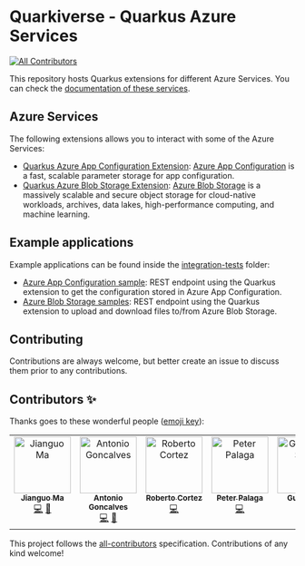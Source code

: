 # Quarkiverse - Quarkus Azure Services
<!-- ALL-CONTRIBUTORS-BADGE:START - Do not remove or modify this section -->
[![All Contributors](https://img.shields.io/badge/all_contributors-6-orange.svg?style=flat-square)](#contributors-)
<!-- ALL-CONTRIBUTORS-BADGE:END -->

This repository hosts Quarkus extensions for different Azure Services. You can check the [documentation of these services](https://quarkiverse.github.io/quarkiverse-docs/quarkus-azure-services/dev/index.html).

## Azure Services

The following extensions allows you to interact with some of the Azure Services:

- [Quarkus Azure App Configuration Extension](https://quarkiverse.github.io/quarkiverse-docs/quarkus-azure-services/dev/quarkus-azure-app-configuration.html): [Azure App Configuration](https://azure.microsoft.com/products/app-configuration) is a fast, scalable parameter storage for app configuration.
- [Quarkus Azure Blob Storage Extension](https://quarkiverse.github.io/quarkiverse-docs/quarkus-azure-services/dev/quarkus-azure-storage-blob.html): [Azure Blob Storage](https://azure.microsoft.com/products/storage/blobs/) is a massively scalable and secure object storage for cloud-native workloads, archives, data lakes, high-performance computing, and machine learning.

## Example applications

Example applications can be found inside the [integration-tests](integration-tests) folder:

- [Azure App Configuration sample](integration-tests/app-configuration): REST endpoint using the Quarkus extension to get the configuration stored in Azure App Configuration.
- [Azure Blob Storage samples](integration-tests/storage-blob): REST endpoint using the Quarkus extension to upload and download files to/from Azure Blob Storage.

## Contributing

Contributions are always welcome, but better create an issue to discuss them prior to any contributions.

## Contributors ✨

Thanks goes to these wonderful people ([emoji key](https://allcontributors.org/docs/en/emoji-key)):

<!-- ALL-CONTRIBUTORS-LIST:START - Do not remove or modify this section -->
<!-- prettier-ignore-start -->
<!-- markdownlint-disable -->
<table>
  <tbody>
    <tr>
      <td align="center" valign="top" width="14.28%"><a href="https://www.linkedin.com/in/jianguo-ma-40783518/"><img src="https://avatars.githubusercontent.com/u/10357495?v=4?s=100" width="100px;" alt="Jianguo Ma"/><br /><sub><b>Jianguo Ma</b></sub></a><br /><a href="https://github.com/quarkiverse/quarkus-azure-services/commits?author=majguo" title="Code">💻</a> <a href="#maintenance-majguo" title="Maintenance">🚧</a></td>
      <td align="center" valign="top" width="14.28%"><a href="http://www.antoniogoncalves.org"><img src="https://avatars.githubusercontent.com/u/729277?v=4?s=100" width="100px;" alt="Antonio Goncalves"/><br /><sub><b>Antonio Goncalves</b></sub></a><br /><a href="https://github.com/quarkiverse/quarkus-azure-services/commits?author=agoncal" title="Code">💻</a> <a href="#maintenance-agoncal" title="Maintenance">🚧</a></td>
      <td align="center" valign="top" width="14.28%"><a href="http://www.radcortez.com"><img src="https://avatars.githubusercontent.com/u/5796305?v=4?s=100" width="100px;" alt="Roberto Cortez"/><br /><sub><b>Roberto Cortez</b></sub></a><br /><a href="https://github.com/quarkiverse/quarkus-azure-services/commits?author=radcortez" title="Code">💻</a></td>
      <td align="center" valign="top" width="14.28%"><a href="https://twitter.com/ppalaga"><img src="https://avatars.githubusercontent.com/u/1826249?v=4?s=100" width="100px;" alt="Peter Palaga"/><br /><sub><b>Peter Palaga</b></sub></a><br /><a href="https://github.com/quarkiverse/quarkus-azure-services/commits?author=ppalaga" title="Code">💻</a></td>
      <td align="center" valign="top" width="14.28%"><a href="https://lesincroyableslivres.fr/"><img src="https://avatars.githubusercontent.com/u/1279749?v=4?s=100" width="100px;" alt="Guillaume Smet"/><br /><sub><b>Guillaume Smet</b></sub></a><br /><a href="https://github.com/quarkiverse/quarkus-azure-services/commits?author=gsmet" title="Code">💻</a></td>
      <td align="center" valign="top" width="14.28%"><a href="http://gastaldi.wordpress.com"><img src="https://avatars.githubusercontent.com/u/54133?v=4?s=100" width="100px;" alt="George Gastaldi"/><br /><sub><b>George Gastaldi</b></sub></a><br /><a href="https://github.com/quarkiverse/quarkus-azure-services/commits?author=gastaldi" title="Code">💻</a></td>
    </tr>
  </tbody>
</table>

<!-- markdownlint-restore -->
<!-- prettier-ignore-end -->

<!-- ALL-CONTRIBUTORS-LIST:END -->

This project follows the [all-contributors](https://github.com/all-contributors/all-contributors) specification. Contributions of any kind welcome!
